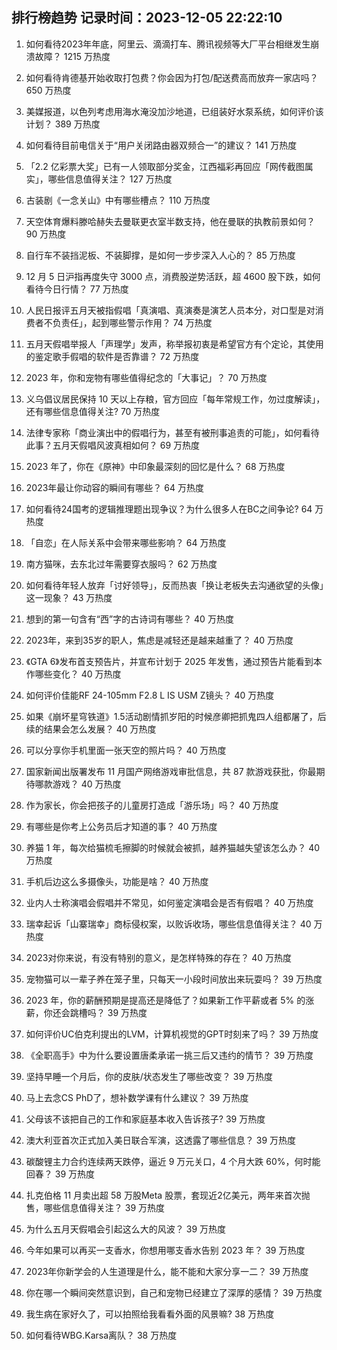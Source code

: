 
## 排行榜趋势 记录时间：2023-12-05 22:22:10
  
  1. 如何看待2023年年底，阿里云、滴滴打车、腾讯视频等大厂平台相继发生崩溃故障？ 1215 万热度
    
  2. 如何看待肯德基开始收取打包费？你会因为打包/配送费高而放弃一家店吗？ 650 万热度
    
  3. 美媒报道，以色列考虑用海水淹没加沙地道，已组装好水泵系统，如何评价该计划？ 389 万热度
    
  4. 如何看待目前电信关于“用户关闭路由器双频合一”的建议？ 141 万热度
    
  5. 「2.2 亿彩票大奖」已有一人领取部分奖金，江西福彩再回应「网传截图属实」，哪些信息值得关注？ 127 万热度
    
  6. 古装剧《一念关山》中有哪些槽点？ 110 万热度
    
  7. 天空体育爆料滕哈赫失去曼联更衣室半数支持，他在曼联的执教前景如何？ 90 万热度
    
  8. 自行车不装挡泥板、不装脚撑，是如何一步步深入人心的？ 85 万热度
    
  9. 12 月 5 日沪指再度失守 3000 点，消费股逆势活跃，超 4600 股下跌，如何看待今日行情？ 77 万热度
    
  10. 人民日报评五月天被指假唱「真演唱、真演奏是演艺人员本分，对口型是对消费者不负责任」，起到哪些警示作用？ 74 万热度
    
  11. 五月天假唱举报人「声理学」发声，称举报初衷是希望官方有个定论，其使用的鉴定歌手假唱的软件是否靠谱？ 72 万热度
    
  12. 2023 年，你和宠物有哪些值得纪念的「大事记」？ 70 万热度
    
  13. 义乌倡议居民保持 10 天以上存粮，官方回应「每年常规工作，勿过度解读」，还有哪些信息值得关注? 70 万热度
    
  14. 法律专家称「商业演出中的假唱行为，甚至有被刑事追责的可能」，如何看待此事？五月天假唱风波真相如何？ 69 万热度
    
  15. 2023 年了，你在《原神》中印象最深刻的回忆是什么？ 68 万热度
    
  16. 2023年最让你动容的瞬间有哪些？ 64 万热度
    
  17. 如何看待24国考的逻辑推理题出现争议？为什么很多人在BC之间争论? 64 万热度
    
  18. 「自恋」在人际关系中会带来哪些影响？ 64 万热度
    
  19. 南方猫咪，去东北过年需要穿衣服吗？ 62 万热度
    
  20. 如何看待年轻人放弃「讨好领导」，反而热衷「换让老板失去沟通欲望的头像」这一现象？ 43 万热度
    
  21. 想到的第一句含有“西”字的古诗词有哪些？ 40 万热度
    
  22. 2023年，来到35岁的职人，焦虑是减轻还是越来越重了？ 40 万热度
    
  23. 《GTA 6》发布首支预告片，并宣布计划于 2025 年发售，通过预告片能看到本作哪些变化？ 40 万热度
    
  24. 如何评价佳能RF 24-105mm F2.8 L IS USM Z镜头？ 40 万热度
    
  25. 如果《崩坏星穹铁道》1.5活动剧情抓岁阳的时候彦卿把抓鬼四人组都屠了，后续的结果会怎么发展？ 40 万热度
    
  26. 可以分享你手机里面一张天空的照片吗？ 40 万热度
    
  27. 国家新闻出版署发布 11 月国产网络游戏审批信息，共 87 款游戏获批，你最期待哪款游戏？ 40 万热度
    
  28. 作为家长，你会把孩子的儿童房打造成「游乐场」吗？ 40 万热度
    
  29. 有哪些是你考上公务员后才知道的事？ 40 万热度
    
  30. 养猫 1 年，每次给猫梳毛擦脚的时候就会被抓，越养猫越失望该怎么办？ 40 万热度
    
  31. 手机后边这么多摄像头，功能是啥？ 40 万热度
    
  32. 业内人士称演唱会假唱并不常见，如何鉴定演唱会是否有假唱？ 40 万热度
    
  33. 瑞幸起诉「山寨瑞幸」商标侵权案，以败诉收场，哪些信息值得关注？ 40 万热度
    
  34. 2023对你来说，有没有特别的意义，是怎样特殊的存在？ 40 万热度
    
  35. 宠物猫可以一辈子养在笼子里，只每天一小段时间放出来玩耍吗？ 39 万热度
    
  36. 2023 年，你的薪酬预期是提高还是降低了？如果新工作平薪或者 5% 的涨薪，你还会跳槽吗？ 39 万热度
    
  37. 如何评价UC伯克利提出的LVM，计算机视觉的GPT时刻来了吗？ 39 万热度
    
  38. 《全职高手》中为什么要设置唐柔承诺一挑三后又违约的情节？ 39 万热度
    
  39. 坚持早睡一个月后，你的皮肤/状态发生了哪些改变？ 39 万热度
    
  40. 马上去念CS PhD了，想补数学课有什么建议？ 39 万热度
    
  41. 父母该不该把自己的工作和家庭基本收入告诉孩子? 39 万热度
    
  42. 澳大利亚首次正式加入美日联合军演，这透露了哪些信息？ 39 万热度
    
  43. 碳酸锂主力合约连续两天跌停，逼近 9 万元关口，4 个月大跌 60%，何时能回春？ 39 万热度
    
  44. 扎克伯格 11 月卖出超 58 万股Meta 股票，套现近2亿美元，两年来首次抛售，哪些信息值得关注？ 39 万热度
    
  45. 为什么五月天假唱会引起这么大的风波？ 39 万热度
    
  46. 今年如果可以再买一支香水，你想用哪支香水告别 2023 年？ 39 万热度
    
  47. 2023年你新学会的人生道理是什么，能不能和大家分享一二？ 39 万热度
    
  48. 你在哪一个瞬间突然意识到，自己和宠物已经建立了深厚的感情？ 39 万热度
    
  49. 我生病在家好久了，可以拍照给我看看外面的风景嘛? 38 万热度
    
  50. 如何看待WBG.Karsa离队？ 38 万热度
    